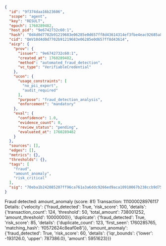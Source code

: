 ```json
{
  "id": "9f374daa16b23606",
  "scope": "agent",
  "key": "RESULT",
  "epoch": 1760289482,
  "host_pid": "9e6742732c60:1",
  "hash": "0d4d0d7702b91219683e06285e0d657ff8d43614314ef3fbe4eac92685a86cf2",
  "cid": "QmV10d4d0d7702b91219683e06285e0d657ff8d43614",
  "aicp": {
    "prov": {
      "issuer": "9e6742732c60:1",
      "created_at": 1760289482,
      "method": "automated_fraud_detection",
      "vc_type": "VerifiableCredential"
    },
    "ucon": {
      "usage_constraints": [
        "no_pii_export",
        "audit_required"
      ],
      "purpose": "fraud_detection_analysis",
      "enforcement": "mandatory"
    },
    "eval": {
      "confidence": 1.0,
      "evidence_count": 0,
      "review_status": "pending",
      "evaluated_at": 1760289482
    }
  },
  "sources": [],
  "edges": [],
  "metrics": {},
  "thresholds": {},
  "tags": [
    "fraud",
    "amount_anomaly",
    "risk_critical"
  ],
  "sig": "70eba1b242085207ff96ca761a3a6ddc9266ed9aca10910067b238ccb9d75a7d"
}
```

Fraud detected: amount_anomaly (score: 81)
Transaction: 111000028976117
Details: {'velocity': {'fraud_detected': True, 'risk_score': 100, 'details': {'transaction_count': 124, 'threshold': 50, 'total_amount': 738001252, 'amount_threshold': 10000000}}, 'duplicate': {'fraud_detected': True, 'risk_score': 85, 'details': {'duplicate_count': 123, 'first_seen': 1760285765, 'matching_hash': 'f0572624c8eaf0e8'}}, 'amount_anomaly': {'fraud_detected': True, 'risk_score': 60, 'details': {'iqr_bounds': {'lower': -193126.0, 'upper': 787386.0}, 'amount': 5951623}}}